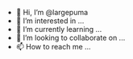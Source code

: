 - 👋 Hi, I’m @largepuma
- 👀 I’m interested in ...
- 🌱 I’m currently learning ...
- 💞️ I’m looking to collaborate on ...
- 📫 How to reach me ...

<!---
largepuma/largepuma is a ✨ special ✨ repository because its `README.md` (this file) appears on your GitHub profile.
You can click the Preview link to take a look at your changes.
--->

